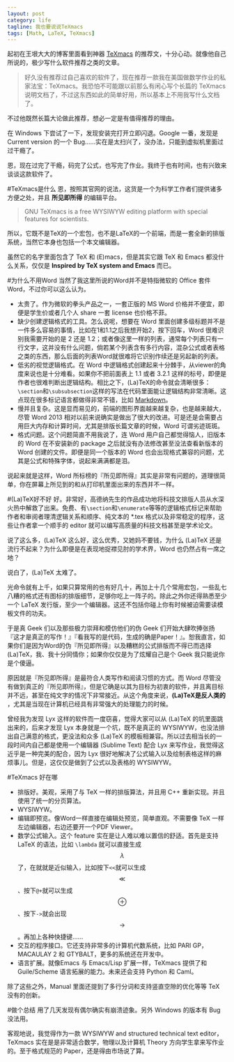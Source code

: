 ```yaml
---
layout: post
category: life
tagline: 我也要说说TeXmacs
tags: [Math, LaTeX, TeXmacs]
---
```

起初在王垠大大的博客里面看到神器 [TeXmacs](http://www.yinwang.org/blog-cn/2012/09/18/texmacs/) 的推荐文，十分心动。就像他自己所说的，极少写什么软件推荐之类的文章。

>好久没有推荐过自己喜欢的软件了，现在推荐一款我在美国做数学作业的私家法宝：TeXmacs。我恐怕不可能跟以前那么有闲心写个长篇的 TeXmacs 说明文档了，不过这东西如此的简单好用，所以基本上不用我写什么文档了。

不过他既然长篇大论做此推荐，想必一定是有值得推荐的理由。

在 Windows 下尝试了一下，发现安装完打开立即闪退。Google 一番，发现是 Current version 的一个 Bug……实在是太扫兴了，没办法，只能到虚拟机里面过过干瘾了。

恩，现在过完了干瘾，码完了公式，也写完了作业。我终于也有时间，也有兴致来谈谈这款软件了。

#TeXmacs是什么
恩，按照其官网的说法，这货是一个为科学工作者们提供诸多方便之处，并且 __所见即所得__ 的编辑平台。

>GNU TeXmacs is a free WYSIWYW editing platform with special features for scientists.

所以，它既不是TeX的一个宏包，也不是LaTeX的一个前端，而是一套全新的排版系统，当然它本身也包括一个本文编辑器。

虽然它的名字里面包含了 TeX 和 (E)macs，但是其实它跟 TeX 和 Emacs 都没什么关系，仅仅是 __Inspired by TeX system and Emacs__ 而已。

#为什么不用Word
当然了我这里所说的Word并不是特指微软的 Office 套件 Word，不过你可以这么认为。

* 太贵了。作为微软的拳头产品之一，一套正版的 MS Word 价格并不便宜，即便是学生价或者几个人 share 一套 license 也价格不菲。
* 缺少创建逻辑格式的工具。怎么说呢，想要在 Word 里面创建多级标题并不是一件多么容易的事情，比如在1和1.1之后我想开始2，按下回车，Word 很难识别我需要开始的是 2 还是 1.2；或者像这里一样的列表，通常每个列表只有一行文字，这并没有什么问题，倘若某个列表含有多行内容，混杂公式或者表格之类的东西，那么后面的列表Word就很难将它识别作续还是另起新的列表。
* 低劣的视觉逻辑格式。在 Word 中逻辑格式创建起来十分棘手，从viewer的角度来说也是十分难看。如果你不把前面表上 1.1 或者 3.2.1 这样的标号，即便是作者也很难判断出逻辑结构。相比之下，(La)TeX的命令就会清晰很多：`\section`和`\subsubsection`这样的写法在代码里面能让逻辑结构非常清晰。这点现在很多标记语言都做得非常不错，比如 [Markdown](http://en.wikipedia.org/wiki/Markdown)。
* 慢并且复杂。这是显而易见的，前端的图形界面越来越复杂，也是越来越大，尽管 Word 2013 相对以前来说确实是做出了很大的改进。可是还是会需要占用巨大内存和计算时间，尤其是排版长篇文章的时候，Word 可谓劣迹斑斑。
* 格式问题。这个问题简直不用我说了，连 Word 用户自己都觉得恼人，旧版本的 Word 在不安装新的 package 之后就没有办法修改甚至没法查看新版本的 Word 创建的文件。即便是同一个版本的 Word 也会出现格式兼容的问题，尤其是公式和特殊字体，说起来满满都是泪。

说起来就是这样，Word 所标榜的『所见即所得』其实是非常有问题的，道理很简单，你在屏幕上所见到的和从打印机里面出来的东西并不一样。

#(La)TeX好不好
好。非常好，高德纳先生的作品成功地将科技文排版人员从水深火热中解救了出来。免费、有`\section`和`\enumerate`等等的逻辑格式标记来帮助作者和审阅者理清逻辑关系和顺序、纯文本的 *.tex 格式以及非常稳定的程序，这些让作者拿一个顺手的 editor 就可以编写高质量的科技文档甚至是学术论文。

说了这么多，(La)TeX 这么好，这么优秀，又她妈不要钱，为什么 (La)TeX 还是流行不起来？为什么即便是在表现地捉襟见肘的学术界，Word 也仍然占有一席之地？

说白了，(La)TeX 太难了。

光命令就有上千，如果只算常用的也有好几十，再加上十几个常用宏包，一些乱七八糟的格式还有图标的排版细节，足够你吃上一阵子的。除此之外你还得熟悉至少一个 LaTeX 发行版，至少一个编辑器。这还不包括你碰上你有时候被迫需要读模板文件的功夫。

于是真 Geek 们以及那些极力崇拜和模仿他们的伪 Geek 们开始大肆吹捧张扬『这才是真正的写作！』『看我写的是代码，生成的确是Paper！』。恕我直言，如果你们是因为Word的伪『所见即所得』以及糟糕的公式排版而不得已而选择(La)TeX，我、我十分同情你；如果你仅仅是为了炫耀自己是个 Geek 我只能说你是个傻逼。

原因就是『所见即所得』是最符合人类写作和阅读习惯的方式。而 Word 尽管没有做到真正的『所见即所得』，但是它确是以其为目标为初衷的软件，并且离目标并不远，甚至在纯文字的情况下非常接近。从这个角度来说，__(La)TeX是反人类的__ ，尤其是当现在计算机已经具有非常强大的处理能力的时候。

曾经我为发现 Lyx 这样的软件而一度窃喜，觉得大家可以从 (La)TeX 的坑里面跳出来的，后来才发现 Lyx 本身就是一个坑，既不是真正的 WYSIWYW，也没法排出自己满意的格式，更没法和众多 (La)TeX 的模板相兼容。所以过去相当长的一段时间内自己都是使用一个编辑器 (Sublime Text) 配合 Lyx 来写作业，我觉得这近乎是一种完美的配合，因为 Lyx 很好地解决了公式输入以及绘制表格这样的麻烦事儿。但是，这仅仅是做到了公式以及表格的 WYSIWYW。

#TeXmacs 好在哪
* 排版好。美观，采用了与 TeX 一样的排版算法，并且用 C++ 重新实现。并且使用了统一的分页算法。
* WYSIWYW。
* 编辑即预览。像Word一样直接在编辑处预览，简单直观。不需要像 TeX 一样左边编辑器，右边还要开一个PDF Viewer。
* 数学公式输入。这个 feature 实在是让人难以难以置信的舒适。首先是支持 LaTeX 的语法，比如 `\lambda` 就可以直接生成 $$\lambda$$ 了，在就就是近似输入，比如按下`<<`就可以生成 $$\ll$$、按下`@+`就可以生成 $$\oplus$$ 、按下`->`就会出现 $$\rightarrow$$。再加上各种快捷键……
* 交互的程序接口。它还支持非常多的计算机代数系统，比如 PARI GP，MACAULAY 2 和 GTYBALT，更多的系统还在开发中。
* 语言扩展。就像Emacs 与 Emacs/Lisp 扩展一样，TeXmacs 提供了和 Guile/Scheme 语言拓展的能力。未来还会支持 Python 和 Caml。

除了这些之外，Manual 里面还提到了多行分词和支持竖直空隙的优化等等 TeX 没有的创新。


#做个总结
用了几天发现有偶尔确实有崩溃迹象。另外 Windows 的版本有 Bug 没法用。

客观地说，我觉得作为一款 WYSIWYW and structured technical text editor， TeXmacs 实在是是非常适合数学，物理以及计算机 Theory 方向学生拿来写作业的。至于格式规范的 Paper，还是得由市场说了算。